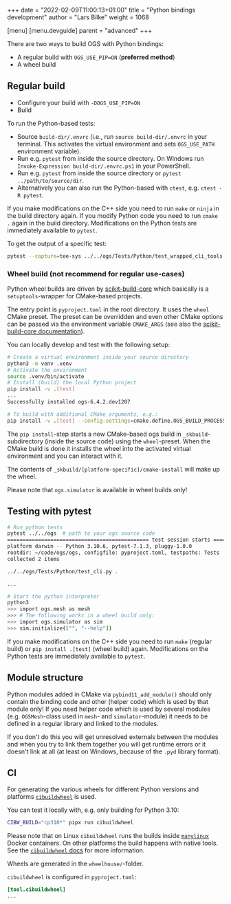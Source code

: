 +++
date = "2022-02-09T11:00:13+01:00"
title = "Python bindings development"
author = "Lars Bilke"
weight = 1068

[menu]
  [menu.devguide]
    parent = "advanced"
+++

There are two ways to build OGS with Python bindings:

- A regular build with `OGS_USE_PIP=ON` (**preferred method**)
- A wheel build

## Regular build

- Configure your build with `-DOGS_USE_PIP=ON`
- Build

To run the Python-based tests:

- Source `build-dir/.envrc` (i.e., run `source build-dir/.envrc` in your terminal. This activates the virtual environment and sets `OGS_USE_PATH` environment variable).
- Run e.g. `pytest` from inside the source directory. On Windows run `Invoke-Expression build-dir/.envrc.ps1` in your PowerShell.
- Run e.g. `pytest` from inside the source directory or `pytest ../path/to/source/dir`.
- Alternatively you can also run the Python-based with `ctest`, e.g. `ctest -R pytest`.

If you make modifications on the C++ side you need to run `make` or `ninja` in the build directory again. If you modify Python code you need to run `cmake .` again in the build directory. Modifications on the Python tests are immediately available to `pytest`.

To get the output of a specific test:

```bash
pytest --capture=tee-sys ../../ogs/Tests/Python/test_wrapped_cli_tools.py
```

<div class="note">

### Wheel build (not recommend for regular use-cases)

Python wheel builds are driven by [scikit-build-core](https://scikit-build-core.readthedocs.io) which basically is a `setuptools`-wrapper for CMake-based projects.

The entry point is `pyproject.toml` in the root directory. It uses the `wheel` CMake preset. The preset can be overridden and even other CMake options can be passed via the environment variable `CMAKE_ARGS` (see also the [scikit-build-core documentation](https://scikit-build-core.readthedocs.io/en/latest/configuration/index.html#configuring-cmake-arguments-and-defines)).

You can locally develop and test with the following setup:

```bash
# Create a virtual environment inside your source directory
python3 -m venv .venv
# Activate the environment
source .venv/bin/activate
# Install (build) the local Python project
pip install -v .[test]
...
Successfully installed ogs-6.4.2.dev1207

# To build with additional CMake arguments, e.g.:
pip install -v .[test] --config-settings=cmake.define.OGS_BUILD_PROCESSES=SteadyStateDiffusion"
```

The `pip install`-step starts a new CMake-based ogs build in `_skbuild`-subdirectory (inside the source code) using the `wheel`-preset. When the CMake build is done it installs the wheel into the activated virtual environment and you can interact with it.

The contents of `_skbuild/[platform-specific]/cmake-install` will make up the wheel.

Please note that `ogs.simulator` is available in wheel builds only!

</div>

## Testing with pytest

```bash
# Run python tests
pytest ../../ogs  # path to your ogs source code
============================================== test session starts ===============================================
platform darwin -- Python 3.10.6, pytest-7.1.3, pluggy-1.0.0
rootdir: ~/code/ogs/ogs, configfile: pyproject.toml, testpaths: Tests
collected 2 items

../../ogs/Tests/Python/test_cli.py .                                                                       [ 50%]

...

# Start the python interpreter
python3
>>> import ogs.mesh as mesh
>>> # The following works in a wheel build only:
>>> import ogs.simulator as sim
>>> sim.initialize(["", "--help"])
```

If you make modifications on the C++ side you need to run `make` (regular build) or `pip install .[test]` (wheel build) again. Modifications on the Python tests are immediately available to `pytest`.

## Module structure

Python modules added in CMake via `pybind11_add_module()` should only contain the binding code and other (helper code) which is used by that module only! If you need helper code which is used by several modules (e.g. `OGSMesh`-class used in `mesh`- and `simulator`-module) it needs to be defined in a regular library and linked to the modules.

If you don't do this you will get unresolved externals between the modules and when you try to link them together you will get runtime errors or it doesn't link at all (at least on Windows, because of the `.pyd` library format).

## CI

For generating the various wheels for different Python versions and platforms [`cibuildwheel`](https://cibuildwheel.readthedocs.io/en/stable/) is used.

You can test it locally with, e.g. only building for Python 3.10:

```bash
CIBW_BUILD="cp310*" pipx run cibuildwheel
```

Please note that on Linux `cibuildwheel` runs the builds inside [`manylinux`](https://github.com/pypa/manylinux) Docker containers. On other platforms the build happens with native tools. See the [`cibuildwheel` docs](https://cibuildwheel.readthedocs.io/en/stable/#how-it-works) for more information.

Wheels are generated in the `wheelhouse/`-folder.

`cibuildwheel` is configured in `pyproject.toml`:

```toml
[tool.cibuildwheel]
...
```
